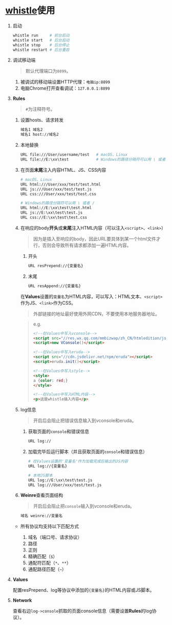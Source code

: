 # [whistle](https://github.com/avwo/whistle)使用

1. 启动

    ```bash
    whistle run     # 前台启动
    whistle start   # 后台启动
    whistle stop    # 后台停止
    whistle restart # 后台重启
    ```
2. 调试移动端

    >默认代理端口为`8899`。

    1. 被调试的移动端设置HTTP代理：`电脑ip:8899`
    2. 电脑Chrome打开查看调试：`127.0.0.1:8899`
3. **Rules**

    >`#`为注释符号。

    1. 设置hosts、请求转发

        ```bash
        域名1 域名2
        域名1 host://域名2
        ```
    2. 本地替换

        ```bash
        URL file:///User/username/test   # macOS、Linux
        URL file://E:\xx\test            # Windows的路径分隔符可以用 \ 或者 /
        ```
    4. 在页面**末尾**注入内容HTML、JS、CSS内容

        ```bash
        # macOS、Linux
        URL html:///User/xxx/test/test.html
        URL js:///User/xxx/test/test.js
        URL css:///User/xxx/test/test.css

        # Windows的路径分隔符可以用 \ 或者 /
        URL html://E:\xx\test\test.html
        URL js://E:\xx\test\test.js
        URL css://E:\xx\test\test.css
        ```
    5. 在响应的body**开头**或**末尾**注入HTML内容（可以注入`<script>`、`<link>`）

        >因为是插入至响应的body，因此URL要具体到某一个html文件才行，否则会导致所有请求都添加一遍HTML内容。

        1. 开头

            ```bash
            URL resPrepend://{变量名}
            ```
        2. 末尾

            ```bash
            URL resAppend://{变量名}
            ```

        在**Values**设置的`变量名`为HTML内容，可以写入：HTML文本、`<script>`作为JS、`<link>`作为CSS。

        >外部链接的地址最好使用外网CDN，不要使用本地服务器地址。

        >e.g.
        >
        >```html
        ><!--在Values中写入vconsole-->
        ><script src="//res.wx.qq.com/mmbizwap/zh_CN/htmledition/js/vconsole/3.0.0/vconsole.min.js"></script>
        ><script>new VConsole()</script>
        >
        ><!--在Values中写入eruda-->
        ><script src="//cdn.jsdelivr.net/npm/eruda"></script>
        ><script>eruda.init()</script>
        >
        ><!--在Values中写入style-->
        ><style>
        >a {color: red;}
        ></style>
        >
        ><!--在Values中写入HTML内容-->
        ><p>这是whistle插入内容</p>
        >```
    6. log信息

        >开启后会阻止把错误信息输入到vconsole和eruda。

        1. 获取页面的`console`和错误信息

            ```bash
            URL log://
            ```
        2. 加载完毕后运行脚本（并且获取页面的`console`和错误信息）

            ```bash
            # 在Values设置的'变量名'作为加载完成后输出的JS内容
            URL log://{变量名}

            # 本地JS脚本
            URL log://E:\xx\test\test.js
            URL log:///User/xxx/test/test.js
            ```
    7. **Weinre**查看页面结构

        >开启后会阻止把`console`输入到vconsole和eruda。

        ```bash
        域名 weinre://变量名
        ```

    - 所有协议均支持以下匹配方式

        1. 域名（端口号、请求协议）
        2. 路径
        3. 正则
        4. 精确匹配（`$`）
        5. 通配符匹配（`*`、`**`）
        6. 通配路径匹配（`~`）
4. **Values**

    配置resPrepend、log等协议中添加的`{变量名}`的HTML内容或JS脚本。
5. **Network**

    查看右边`log->console`抓取的页面console信息（需要设置**Rules**的log协议）。
